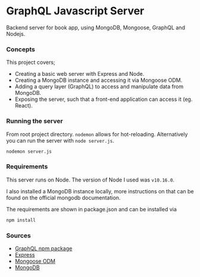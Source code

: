 # GraphQL Javascript Server
Backend server for book app, using MongoDB, Mongoose, GraphQL and Nodejs.

### Concepts
This project covers;
- Creating a basic web server with Express and Node.
- Creating a MongoDB instance and accessing it via Mongoose ODM.
- Adding a query layer (GraphQL) to access and manipulate data from MongoDB.
- Exposing the server, such that a front-end application can access it (eg. React).

### Running the server

From root project directory. `nodemon` allows for hot-reloading. Alternatively you can run the server with `node server.js`.

```sh
nodemon server.js
```

### Requirements

This server runs on Node. The version of Node I used was `v10.16.0`.

I also installed a MongoDB instance locally, more instructions on that can be found on the official mongodb documentation.

The requirements are shown in package.json and can be installed via

```sh
npm install
```

### Sources

- [GraphQL npm package](https://www.npmjs.com/package/graphql)
- [Express](https://www.npmjs.com/package/express)
- [Mongoose ODM](https://www.npmjs.com/package/mongoose)
- [MongoDB](https://www.mongodb.com/)